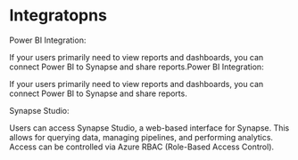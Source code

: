 # Integratopns

Power BI Integration:

If your users primarily need to view reports and dashboards, you can connect Power BI to Synapse and share reports.Power BI Integration:

If your users primarily need to view reports and dashboards, you can connect Power BI to Synapse and share reports.

Synapse Studio:

Users can access Synapse Studio, a web-based interface for Synapse.
This allows for querying data, managing pipelines, and performing analytics.
Access can be controlled via Azure RBAC (Role-Based Access Control).